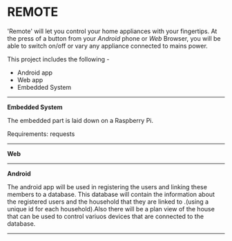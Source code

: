 # REMOTE

'Remote' will let you control your home appliances with your fingertips. At the press of a button from your *Android* phone or *Web* Browser, you will be able to switch on/off or vary any appliance connected to mains power.

This project includes the following -
* Android app
* Web app
* Embedded System
---
**Embedded System**

The embedded part is laid down on a Raspberry Pi.

Requirements:
requests

---

**Web**

---

**Android**


The android app will be used in registering the users and linking these members to a database.
This database will contain the information about the registered users and the household that they are linked to .(using a unique id for each household).Also there will be a plan view of the house that can be used to control variuos devices that are connected to the database.

---

